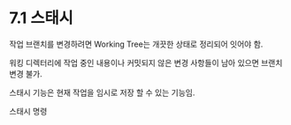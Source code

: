 # 7.1 스태시

작업 브랜치를 변경하려면 Working Tree는 개끗한 상태로 정리되어 잇어야 함.

워킹 디렉터리에 작업 중인 내용이나 커밋되지 않은 변경 사항들이 남아 있으면 브랜치 변경 불가.

스태시 기능은 현재 작업을 임시로 저장 할 수 있는 기능임.

스태시 명령 

